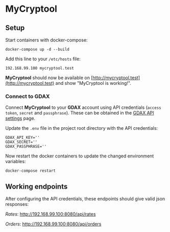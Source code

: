 # MyCryptool

## Setup

Start containers with docker-compose:
```
docker-compose up -d --build
```

Add this line to your ``/etc/hosts`` file:
```
192.168.99.100 mycryptool.test
```

__MyCryptool__ should now be available on [http://mycryptool.test](http://mycryptool.test) and show "MyCryptool is working!".

### Connect to GDAX

Connect __MyCryptool__ to your __GDAX__ account using API credentials (``access token``, ``secret`` and ``passphrase``).
These can be obtained in the [GDAX API settings](https://www.gdax.com/settings/api) page.

Update the ``.env`` file in the project root directory with the API credentials:

```
GDAX_API_KEY=''
GDAX_SECRET=''
GDAX_PASSPHRASE=''
```

Now restart the docker containers to update the changed environment variables:

```
docker-compose restart
```

## Working endpoints

After configuring the API credentials, these endpoints should give valid json responses:

_Rates_: http://192.168.99.100:8080/api/rates

_Orders_: http://192.168.99.100:8080/api/orders
